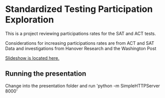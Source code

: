 # Standardized Testing Participation Exploration

This is a project reviewing participations rates for the SAT and ACT tests.

Considerations for increasing participations rates are from ACT and SAT Data and investigations from Hanover Research and the Washington Post

[Slideshow is located here.](https://pacific-plains-47749.herokuapp.com/)

## Running the presentation

Change into the presentation folder and run 'python -m SimpleHTTPServer 8000'